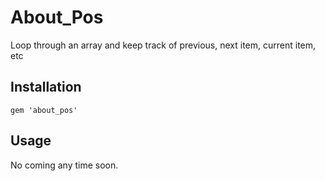 
# About\_Pos

Loop through an array and keep track of previous, next item, current item, etc

## Installation

    gem 'about_pos'

## Usage

No coming any time soon.
